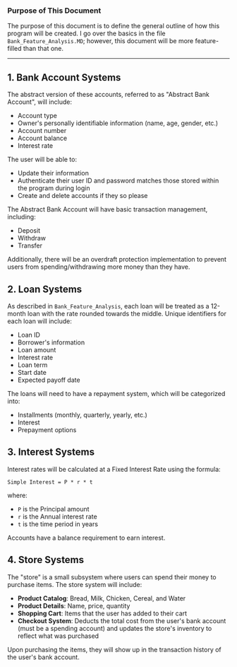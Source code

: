 ### Purpose of This Document

The purpose of this document is to define the general outline of how this program will be created. I go over the basics in the file `Bank_Feature_Analysis.MD`; however, this document will be more feature-filled than that one.

---

## 1. Bank Account Systems

The abstract version of these accounts, referred to as "Abstract Bank Account", will include:

- Account type
- Owner's personally identifiable information (name, age, gender, etc.)
- Account number
- Account balance
- Interest rate

The user will be able to:

- Update their information
- Authenticate their user ID and password matches those stored within the program during login
- Create and delete accounts if they so please

The Abstract Bank Account will have basic transaction management, including:

- Deposit
- Withdraw
- Transfer

Additionally, there will be an overdraft protection implementation to prevent users from spending/withdrawing more money than they have.

## 2. Loan Systems

As described in `Bank_Feature_Analysis`, each loan will be treated as a 12-month loan with the rate rounded towards the middle. Unique identifiers for each loan will include:

- Loan ID
- Borrower's information
- Loan amount
- Interest rate
- Loan term
- Start date
- Expected payoff date

The loans will need to have a repayment system, which will be categorized into:

- Installments (monthly, quarterly, yearly, etc.)
- Interest
- Prepayment options

## 3. Interest Systems

Interest rates will be calculated at a Fixed Interest Rate using the formula:

`Simple Interest = P * r * t`

where:

- `P` is the Principal amount
- `r` is the Annual interest rate
- `t` is the time period in years

Accounts have a balance requirement to earn interest.

## 4. Store Systems

The "store" is a small subsystem where users can spend their money to purchase items. The store system will include:

- **Product Catalog**: Bread, Milk, Chicken, Cereal, and Water
- **Product Details**: Name, price, quantity
- **Shopping Cart**: Items that the user has added to their cart
- **Checkout System**: Deducts the total cost from the user's bank account (must be a spending account) and updates the store's inventory to reflect what was purchased

Upon purchasing the items, they will show up in the transaction history of the user's bank account.
